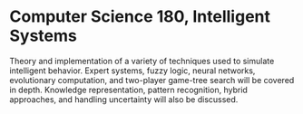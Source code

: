 # Computer Science 180, Intelligent Systems

Theory and implementation of a variety of techniques used to simulate intelligent behavior. Expert systems, fuzzy logic, neural networks, evolutionary computation, and two-player game-tree search will be covered in depth. Knowledge representation, pattern recognition, hybrid approaches, and handling uncertainty will also be discussed.
